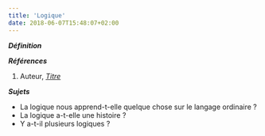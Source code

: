 ```yaml
---
title: 'Logique'
date: 2018-06-07T15:48:07+02:00
---
```


***Définition*** 

>

***Références***

1. Auteur, <u>*Titre*</u>

***Sujets***

- La logique nous apprend-t-elle quelque chose sur le langage ordinaire ?
- La logique a-t-elle une histoire ?
- Y a-t-il plusieurs logiques ?